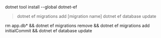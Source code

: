 dotnet tool install --global dotnet-ef
> dotnet ef migrations add [migration name] 
> dotnet ef database update

 rm app.db* && dotnet ef migrations remove && dotnet ef migrations add initialCommit && dotnet ef database update
